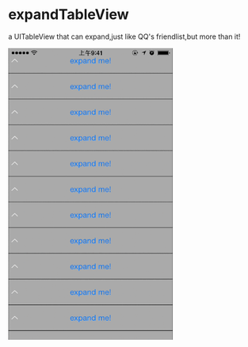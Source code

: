 # expandTableView
a UITableView that can expand,just like QQ's friendlist,but more than it!

![image](https://github.com/sheldonloys/expandTableView/blob/master/lisa.gif)
    
